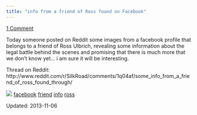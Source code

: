 ```yaml
---
title: "info from a friend of Ross found on Facebook"
---
```


<span><a href="/2013/11/06/info-from-a-friend-of-ross-found-on-facebook/#comments">1 Comment</a></span>


<p>Today someone posted on Reddit some images from a facebook profile that belongs to a friend of Ross Ulbrich, revealing some information about the legal battle behind the scenes and promising that there is much more that we don&#8217;t know yet&#8230; i am sure it will be interesting.</p>
<p>Thread on Reddit: http://www.reddit.com/r/SilkRoad/comments/1q04af/some_info_from_a_friend_of_ross_found_through/</p>
<img src="https://info-gir.github.io/deepdotweb/imgs/2013/11/WA4EeSX.png" />

</div>
<a href="/tag/facebook/" rel="tag">facebook</a> <a href="/tag/friend/" rel="tag">friend</a> <a href="/tag/info/" rel="tag">info</a> <a href="/tag/ross/" rel="tag">ross</a>

Updated: 2013-11-06